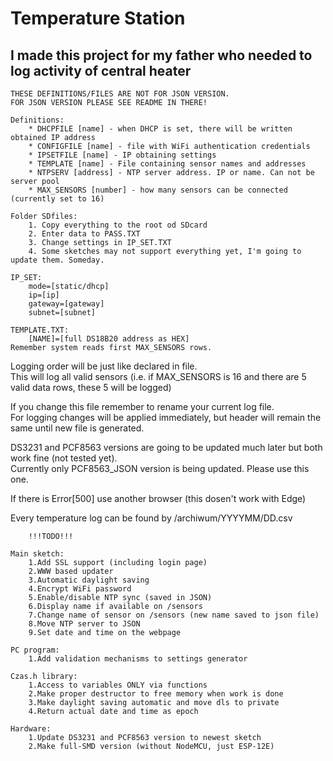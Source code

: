 # Temperature Station  
## I made this project for my father who needed to log activity of central heater  

	THESE DEFINITIONS/FILES ARE NOT FOR JSON VERSION.  
	FOR JSON VERSION PLEASE SEE README IN THERE!  
	
	Definitions:  
		* DHCPFILE [name] - when DHCP is set, there will be written obtained IP address  
		* CONFIGFILE [name] - file with WiFi authentication credentials  
		* IPSETFILE [name] - IP obtaining settings    
		* TEMPLATE [name] - File containing sensor names and addresses  
		* NTPSERV [address] - NTP server address. IP or name. Can not be server pool  
		* MAX_SENSORS [number] - how many sensors can be connected (currently set to 16)  

	Folder SDfiles:  
		1. Copy everything to the root od SDcard  
		2. Enter data to PASS.TXT  
		3. Change settings in IP_SET.TXT  
		4. Some sketches may not support everything yet, I'm going to update them. Someday.  

	IP_SET:  
		mode=[static/dhcp]  
		ip=[ip]  
		gateway=[gateway]  
		subnet=[subnet]  
		
	TEMPLATE.TXT:  
		[NAME]=[full DS18B20 address as HEX]  
	Remember system reads first MAX_SENSORS rows.  

Logging order will be just like declared in file.  
This will log all valid sensors (i.e. if MAX_SENSORS is 16 and there are 5 valid data rows, these 5 will be logged)  

If you change this file remember to rename your current log file.  
For logging changes will be applied immediately, but header will remain the same until new file is generated.  

DS3231 and PCF8563 versions are going to be updated much later but both work fine (not tested yet).  
Currently only PCF8563_JSON version is being updated. Please use this one.  

If there is Error[500] use another browser (this dosen't work with Edge)  

Every temperature log can be found by /archiwum/YYYYMM/DD.csv  
	
		!!!TODO!!!  

	Main sketch:  
		1.Add SSL support (including login page)  
		2.WWW based updater  
		3.Automatic daylight saving  
		4.Encrypt WiFi password   
		5.Enable/disable NTP sync (saved in JSON)  
		6.Display name if available on /sensors  
		7.Change name of sensor on /sensors (new name saved to json file)  
		8.Move NTP server to JSON  
		9.Set date and time on the webpage  

	PC program:   
		1.Add validation mechanisms to settings generator  

	Czas.h library:  
		1.Access to variables ONLY via functions  
		2.Make proper destructor to free memory when work is done  
		3.Make daylight saving automatic and move dls to private  
		4.Return actual date and time as epoch  

	Hardware:  
		1.Update DS3231 and PCF8563 version to newest sketch  
		2.Make full-SMD version (without NodeMCU, just ESP-12E)  
